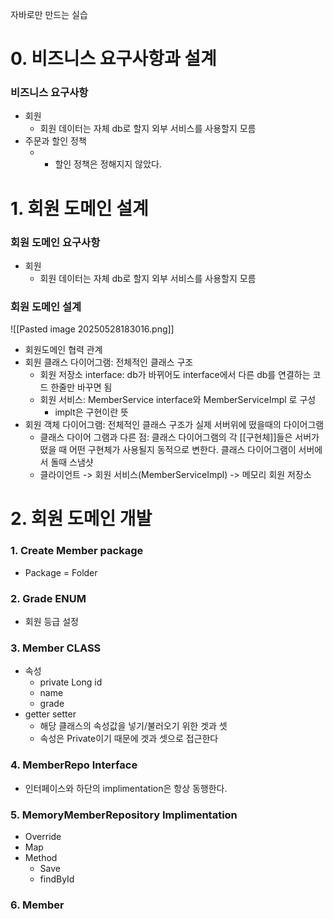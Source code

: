 
자바로만 만드는 실습
# 0. 비즈니스 요구사항과 설계
### 비즈니스 요구사항
- 회원
	- 회원 데이터는 자체 db로 할지 외부 서비스를 사용할지 모름
- 주문과 할인 정책
	- - 할인 정책은 정해지지 않았다.



# 1. 회원 도메인 설계
### 회원 도메인 요구사항
- 회원
	- 회원 데이터는 자체 db로 할지 외부 서비스를 사용할지 모름

### 회원 도메인 설계

![[Pasted image 20250528183016.png]]
- 회원도메인 협력 관계
- 회원 클래스 다이어그램: 전체적인 클래스 구조
	- 회원 저장소 interface: db가 바뀌어도 interface에서 다른 db를 연결하는 코드 한줄만 바꾸면 됨
	- 회원 서비스: MemberService interface와 MemberServiceImpl 로 구성
		- implt은 구현이란 뜻
- 회원 객체 다이어그램: 전체적인 클래스 구조가 실제 서버위에 떴을때의 다이어그램
	- 클래스 다이어 그램과 다른 점: 클래스 다이어그램의 각 [[구현체]]들은 서버가 떴을 때 어떤 구현체가 사용될지 동적으로 변한다. 클래스 다이어그램이 서버에서 돌때 스냄샷
	- 클라이언트 -> 회원 서비스(MemberServiceImpl) -> 메모리 회원 저장소
# 2. 회원 도메인 개발
### 1. Create Member package 
- Package = Folder
### 2. Grade ENUM
- 회원 등급 설정
### 3. Member CLASS
- 속성
	- private Long id
	- name
	- grade
- getter setter
	- 해당 클래스의 속성값을 넣기/불러오기 위한 겟과 셋
	- 속성은 Private이기 때문에 겟과 셋으로 접근한다
### 4. MemberRepo Interface
- 인터페이스와 하단의 implimentation은 항상 동행한다. 
### 5. MemoryMemberRepository Implimentation
- Override
- Map
- Method
	- Save
	- findById
### 6. Member 